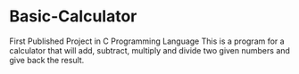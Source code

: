 # Basic-Calculator
First Published Project in C Programming Language
This is a program for a calculator that will  add, subtract, multiply and divide two given numbers and give back the result.